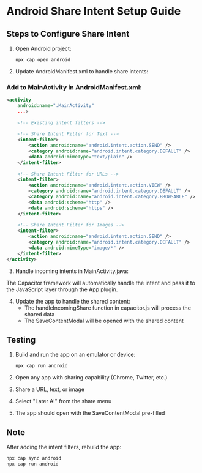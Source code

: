 # Android Share Intent Setup Guide

## Steps to Configure Share Intent

1. Open Android project:
   ```bash
   npx cap open android
   ```

2. Update AndroidManifest.xml to handle share intents:

### Add to MainActivity in AndroidManifest.xml:

```xml
<activity
    android:name=".MainActivity"
    ...>
    
    <!-- Existing intent filters -->
    
    <!-- Share Intent Filter for Text -->
    <intent-filter>
        <action android:name="android.intent.action.SEND" />
        <category android:name="android.intent.category.DEFAULT" />
        <data android:mimeType="text/plain" />
    </intent-filter>
    
    <!-- Share Intent Filter for URLs -->
    <intent-filter>
        <action android:name="android.intent.action.VIEW" />
        <category android:name="android.intent.category.DEFAULT" />
        <category android:name="android.intent.category.BROWSABLE" />
        <data android:scheme="http" />
        <data android:scheme="https" />
    </intent-filter>
    
    <!-- Share Intent Filter for Images -->
    <intent-filter>
        <action android:name="android.intent.action.SEND" />
        <category android:name="android.intent.category.DEFAULT" />
        <data android:mimeType="image/*" />
    </intent-filter>
</activity>
```

3. Handle incoming intents in MainActivity.java:

The Capacitor framework will automatically handle the intent and pass it to the JavaScript layer through the App plugin.

4. Update the app to handle the shared content:
   - The handleIncomingShare function in capacitor.js will process the shared data
   - The SaveContentModal will be opened with the shared content

## Testing

1. Build and run the app on an emulator or device:
   ```bash
   npx cap run android
   ```

2. Open any app with sharing capability (Chrome, Twitter, etc.)
3. Share a URL, text, or image
4. Select "Later AI" from the share menu
5. The app should open with the SaveContentModal pre-filled

## Note

After adding the intent filters, rebuild the app:
```bash
npx cap sync android
npx cap run android
```